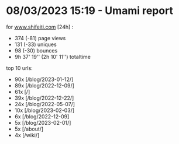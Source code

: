 # 08/03/2023 15:19 - Umami report
for www.shifeiti.com [24h] :

 - 374 (-81) page views
 - 131 (-33) uniques
 - 98 (-30) bounces
 - 9h 37' 19'' (2h 10' 11'') totaltime


top 10 urls:
 - 90x [/blog/2023-01-12/]
 - 89x [/blog/2022-12-09/]
 - 61x [/]
 - 39x [/blog/2022-12-22/]
 - 24x [/blog/2022-05-07/]
 - 10x [/blog/2023-02-03/]
 - 6x [/blog/2022-12-09]
 - 5x [/blog/2023-02-01/]
 - 5x [/about/]
 - 4x [/wiki/]


